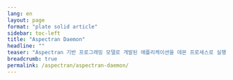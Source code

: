 ```yaml
---
lang: en
layout: page
format: "plate solid article"
sidebar: toc-left
title: "Aspectran Daemon"
headline: ""
teaser: "Aspectran 기반 프로그래밍 모델로 개발된 애플리케이션을 데몬 프로세스로 실행할 수 있습니다."
breadcrumb: true
permalink: /aspectran/aspectran-daemon/
---
```


